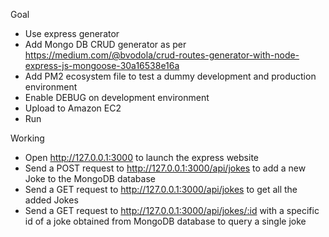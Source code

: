 Goal
- Use express generator
- Add Mongo DB CRUD generator as per https://medium.com/@bvodola/crud-routes-generator-with-node-express-js-mongoose-30a16538e16a
- Add PM2 ecosystem file to test a dummy development and production environment
- Enable DEBUG on development environment
- Upload to Amazon EC2
- Run

Working
- Open http://127.0.0.1:3000 to launch the express website
- Send a POST request to http://127.0.0.1:3000/api/jokes to add a new Joke to the MongoDB database
- Send a GET request to http://127.0.0.1:3000/api/jokes to get all the added Jokes
- Send a GET request to http://127.0.0.1:3000/api/jokes/:id with a specific id of a joke obtained from MongoDB database to query a single joke